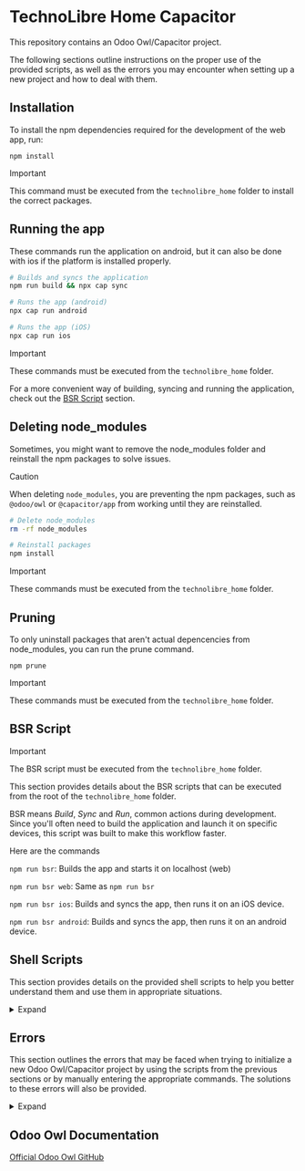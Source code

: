 # TechnoLibre Home Capacitor

This repository contains an Odoo Owl/Capacitor project.

The following sections outline instructions on the proper use of the provided scripts, as well as the errors you may encounter when setting up a new project and how to deal with them.

## Installation

To install the npm dependencies required for the development of the web app, run:

```
npm install
```

> [!IMPORTANT]  
> This command must be executed from the `technolibre_home` folder to install the correct packages.

## Running the app

These commands run the application on android, but it can also be done with ios if the platform is installed properly.

```bash
# Builds and syncs the application
npm run build && npx cap sync

# Runs the app (android)
npx cap run android

# Runs the app (iOS)
npx cap run ios
```

> [!IMPORTANT]  
> These commands must be executed from the `technolibre_home` folder.

For a more convenient way of building, syncing and running the application, check out the [BSR Script](#bsr-script) section.

## Deleting node_modules

Sometimes, you might want to remove the node_modules folder and reinstall the npm packages to solve issues.

> [!CAUTION]  
> When deleting `node_modules`, you are preventing the npm packages, such as `@odoo/owl` or `@capacitor/app` from working until they are reinstalled.

```bash
# Delete node_modules
rm -rf node_modules

# Reinstall packages
npm install
```

> [!IMPORTANT]  
> These commands must be executed from the `technolibre_home` folder.

## Pruning

To only uninstall packages that aren't actual depencencies from node_modules, you can run the prune command.

```
npm prune
```

> [!IMPORTANT]  
> These commands must be executed from the `technolibre_home` folder.

## BSR Script

> [!IMPORTANT]  
> The BSR script must be executed from the `technolibre_home` folder.

This section provides details about the BSR scripts that can be executed from the root of the `technolibre_home` folder.

BSR means _Build_, _Sync_ and _Run_, common actions during development. Since you'll often need to build the application and launch it on specific devices, this script was built to make this workflow faster.

Here are the commands

`npm run bsr`: Builds the app and starts it on localhost (web)

`npm run bsr web`: Same as `npm run bsr`

`npm run bsr ios`: Builds and syncs the app, then runs it on an iOS device.

`npm run bsr android`: Builds and syncs the app, then runs it on an android device.

## Shell Scripts

This section provides details on the provided shell scripts to help you better understand them and use them in appropriate situations.

<details>
<summary>Expand</summary>

### create.sh

Generalized script to create an Odoo Owl/Capacitor project and add a specific platform. If no platform argument is specified, defaults to adding the Android platform and therefore behaves like `create-android.sh`.

### create-android.sh

Creates an Odoo Owl/Capacitor project and adds the Android platform.

### create-ios.sh

Creates an Odoo Owl/Capacitor project and adds the iOS platform.

### add-android.sh

Adds the Android platform to the project.

### add-ios.sh

Adds the iOS platform to the project.

### build-android.sh

Builds the Capacitor project. Creates a signed Android executable application.

### build-ios.sh

Builds the Capacitor project. Creates a signed iOS executable application.

### sync.sh

Copies the built Odoo Owl project to all platforms and updates the native plugins and dependencies in `package.json`.

</details>

## Errors

This section outlines the errors that may be faced when trying to initialize a new Odoo Owl/Capacitor project by using the scripts from the previous sections or by manually entering the appropriate commands. The solutions to these errors will also be provided.

<details>
<summary>Expand</summary>

## iOS

### `build-ios.sh` or `npx cap build ios`:

#### Error:

error: Signing for "App" requires a development team. Select a development team in the Signing & Capabilities editor. (in target 'App' from project 'App')

#### Solution:

https://forum.ionicframework.com/t/ionic-capacitor-failed-ios-build/177400/2

## Android

### `build-android.sh` or `npx cap build android`

</details>

## Odoo Owl Documentation

[Official Odoo Owl GitHub](https://github.com/odoo/owl/tree/master?tab=readme-ov-file#documentation)
